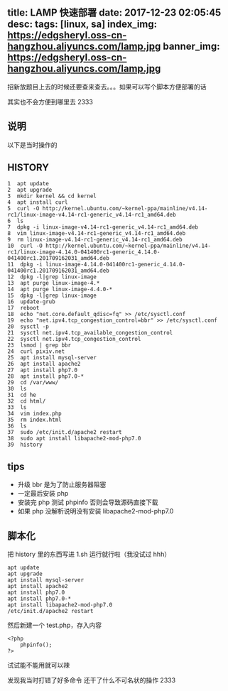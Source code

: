 title: LAMP 快速部署
date: 2017-12-23 02:05:45
desc: 
tags: [linux, sa] 
index_img: https://edgsheryl.oss-cn-hangzhou.aliyuncs.com/lamp.jpg
banner_img: https://edgsheryl.oss-cn-hangzhou.aliyuncs.com/lamp.jpg
---

招新放题目上去的时候还要查来查去。。。如果可以写个脚本方便部署的话

<!-- more -->

其实也不会方便到哪里去 2333

## 说明

以下是当时操作的

## HISTORY
    1  apt update
    2  apt upgrade
    3  mkdir kernel && cd kernel
    4  apt install curl
    5  curl -O http://kernel.ubuntu.com/~kernel-ppa/mainline/v4.14-rc1/linux-image-v4.14-rc1-generic_v4.14-rc1_amd64.deb
    6  ls
    7  dpkg -i linux-image-v4.14-rc1-generic_v4.14-rc1_amd64.deb 
    8  vim linux-image-v4.14-rc1-generic_v4.14-rc1_amd64.deb 
    9  rm linux-image-v4.14-rc1-generic_v4.14-rc1_amd64.deb 
    10  curl -O http://kernel.ubuntu.com/~kernel-ppa/mainline/v4.14-rc1/linux-image-4.14.0-041400rc1-generic_4.14.0-041400rc1.201709162031_amd64.deb
    11  dpkg -i linux-image-4.14.0-041400rc1-generic_4.14.0-041400rc1.201709162031_amd64.deb 
    12  dpkg -l|grep linux-image
    13  apt purge linux-image-4.*
    14  apt purge linux-image-4.4.0-*
    15  dpkg -l|grep linux-image
    16  update-grub
    17  reboot
    18  echo "net.core.default_qdisc=fq" >> /etc/sysctl.conf
    19  echo "net.ipv4.tcp_congestion_control=bbr" >> /etc/sysctl.conf
    20  sysctl -p
    21  sysctl net.ipv4.tcp_available_congestion_control
    22  sysctl net.ipv4.tcp_congestion_control
    23  lsmod | grep bbr
    24  curl pixiv.net
    25  apt install mysql-server
    26  apt install apache2
    27  apt install php7.0
    28  apt install php7.0-*
    29  cd /var/www/
    30  ls
    31  cd he
    32  cd html/
    33  ls
    34  vim index.php
    35  rm index.html 
    36  ls
    37  sudo /etc/init.d/apache2 restart
    38  sudo apt install libapache2-mod-php7.0
    39  history

## tips

- 升级 bbr 是为了防止服务器阻塞
- 一定最后安装 php
- 安装完 php 测试 phpinfo 否则会导致源码直接下载
- 如果 php 没解析说明没有安装 libapache2-mod-php7.0

## 脚本化

把 history 里的东西写进 1.sh 运行就行啦（我没试过 hhh）

    apt update
    apt upgrade
    apt install mysql-server
    apt install apache2
    apt install php7.0
    apt install php7.0-*
    apt install libapache2-mod-php7.0
    /etc/init.d/apache2 restart

然后新建一个 test.php，存入内容

	<?php
		phpinfo();
	?>

试试能不能用就可以辣

发现我当时打错了好多命令 还干了什么不可名状的操作 2333

